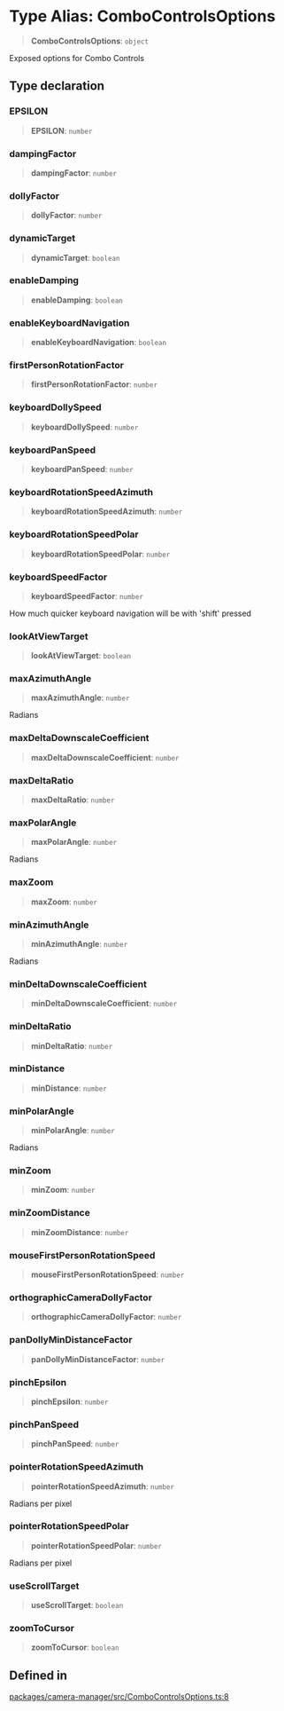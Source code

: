 # Type Alias: ComboControlsOptions

> **ComboControlsOptions**: `object`

Exposed options for Combo Controls

## Type declaration

### EPSILON

> **EPSILON**: `number`

### dampingFactor

> **dampingFactor**: `number`

### dollyFactor

> **dollyFactor**: `number`

### dynamicTarget

> **dynamicTarget**: `boolean`

### enableDamping

> **enableDamping**: `boolean`

### enableKeyboardNavigation

> **enableKeyboardNavigation**: `boolean`

### firstPersonRotationFactor

> **firstPersonRotationFactor**: `number`

### keyboardDollySpeed

> **keyboardDollySpeed**: `number`

### keyboardPanSpeed

> **keyboardPanSpeed**: `number`

### keyboardRotationSpeedAzimuth

> **keyboardRotationSpeedAzimuth**: `number`

### keyboardRotationSpeedPolar

> **keyboardRotationSpeedPolar**: `number`

### keyboardSpeedFactor

> **keyboardSpeedFactor**: `number`

How much quicker keyboard navigation will be with 'shift' pressed

### lookAtViewTarget

> **lookAtViewTarget**: `boolean`

### maxAzimuthAngle

> **maxAzimuthAngle**: `number`

Radians

### maxDeltaDownscaleCoefficient

> **maxDeltaDownscaleCoefficient**: `number`

### maxDeltaRatio

> **maxDeltaRatio**: `number`

### maxPolarAngle

> **maxPolarAngle**: `number`

Radians

### maxZoom

> **maxZoom**: `number`

### minAzimuthAngle

> **minAzimuthAngle**: `number`

Radians

### minDeltaDownscaleCoefficient

> **minDeltaDownscaleCoefficient**: `number`

### minDeltaRatio

> **minDeltaRatio**: `number`

### minDistance

> **minDistance**: `number`

### minPolarAngle

> **minPolarAngle**: `number`

Radians

### minZoom

> **minZoom**: `number`

### minZoomDistance

> **minZoomDistance**: `number`

### mouseFirstPersonRotationSpeed

> **mouseFirstPersonRotationSpeed**: `number`

### orthographicCameraDollyFactor

> **orthographicCameraDollyFactor**: `number`

### panDollyMinDistanceFactor

> **panDollyMinDistanceFactor**: `number`

### pinchEpsilon

> **pinchEpsilon**: `number`

### pinchPanSpeed

> **pinchPanSpeed**: `number`

### pointerRotationSpeedAzimuth

> **pointerRotationSpeedAzimuth**: `number`

Radians per pixel

### pointerRotationSpeedPolar

> **pointerRotationSpeedPolar**: `number`

Radians per pixel

### useScrollTarget

> **useScrollTarget**: `boolean`

### zoomToCursor

> **zoomToCursor**: `boolean`

## Defined in

[packages/camera-manager/src/ComboControlsOptions.ts:8](https://github.com/cognitedata/reveal/blob/2acd9d17229d2bc8e309653b4d6a39ad941e44f1/viewer/packages/camera-manager/src/ComboControlsOptions.ts#L8)
